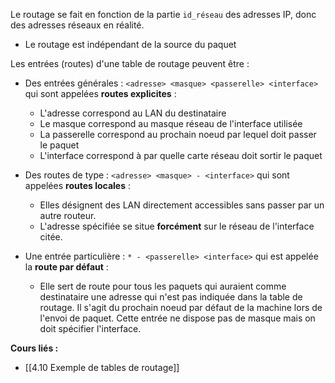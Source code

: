 Le routage se fait en fonction de la partie `id_réseau` des adresses IP,  donc des adresses réseaux en réalité. 

- Le routage est indépendant de la source du paquet

Les entrées (routes) d'une table de routage peuvent être :

- Des entrées générales : `<adresse> <masque> <passerelle> <interface>` qui sont appelées **routes explicites** :
	- L'adresse correspond au LAN du destinataire
	- Le masque correspond au masque réseau de l'interface utilisée
	- La passerelle correspond au prochain noeud par lequel doit passer le paquet
	- L'interface correspond à par quelle carte réseau doit sortir le paquet

- Des routes de type : `<adresse> <masque> - <interface>` qui sont appelées **routes locales** :
	- Elles désignent des LAN directement accessibles sans passer par un autre routeur.
	- L'adresse spécifiée se situe **forcément** sur le réseau de l'interface citée.

- Une entrée particulière : `* - <passerelle> <interface>` qui est appelée la **route par défaut** :
	- Elle sert de route pour tous les paquets qui auraient comme destinataire une adresse qui n'est pas indiquée dans la table de routage. Il s'agit du prochain noeud par défaut de la machine lors de l'envoi de paquet. Cette entrée ne dispose pas de masque mais on doit spécifier l'interface.


**Cours liés :**
- [[4.10 Exemple de tables de routage]]